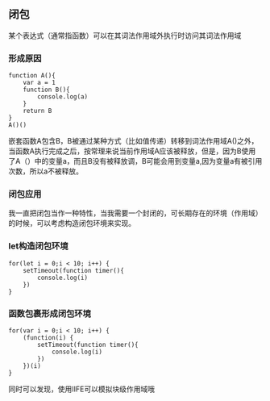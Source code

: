 ## 闭包
某个表达式（通常指函数）可以在其词法作用域外执行时访问其词法作用域

### 形成原因
```
function A(){
    var a = 1
    function B(){
        console.log(a)
    }
    return B
}
A()()
```
嵌套函数A包含B，B被通过某种方式（比如值传递）转移到词法作用域A()之外，当函数A执行完成之后，按常理来说当前作用域A应该被释放，但是，因为B使用了A（）中的变量a，而且B没有被释放调，B可能会用到变量a,因为变量a有被引用次数，所以a不被释放。

### 闭包应用
我一直把闭包当作一种特性，当我需要一个封闭的，可长期存在的环境（作用域）的时候，可以考虑构造闭包环境来实现。

### let构造闭包环境
```
for(let i = 0;i < 10; i++) {
    setTimeout(function timer(){
        console.log(i)
    })
}
```

### 函数包裹形成闭包环境
```
for(var i = 0;i < 10; i++) {
    (function(i) {
        setTimeout(function timer(){
            console.log(i)
        })
    })(i)
}
```

同时可以发现，使用IIFE可以模拟块级作用域哦
